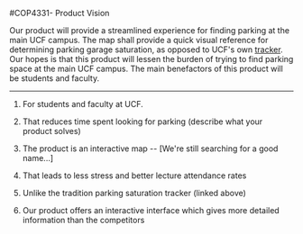 #COP4331- Product Vision


Our product will provide a streamlined experience for finding parking at the main UCF campus. The map shall provide a quick visual reference for determining parking garage saturation, as opposed to UCF's own [tracker](https://parking.ucf.edu/garage-availability/). Our hopes is that this product will lessen the burden of trying to find parking space at the main UCF campus. The main benefactors of this product will be students and faculty.

___________________________________________________________________

1. For students and faculty at UCF.

2. That reduces time spent looking for parking (describe what your product solves)

3. The product is an interactive map -- [We're still searching for a good name...]

4. That leads to less stress and better lecture attendance rates

5. Unlike the tradition parking saturation tracker (linked above)

6. Our product offers an interactive interface which gives more detailed information than the competitors
